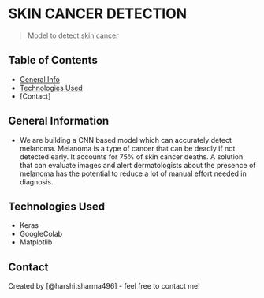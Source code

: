 # SKIN CANCER DETECTION
> Model to detect skin cancer




## Table of Contents
* [General Info](#general-information)
* [Technologies Used](#technologies-used)
* [Contact]





## General Information
- We are building a CNN based model which can accurately detect melanoma. Melanoma is a type of cancer that can be deadly if not detected early. It accounts for 75% of skin cancer deaths. A solution that can evaluate images and alert dermatologists about the presence of melanoma has the potential to reduce a lot of manual effort needed in diagnosis.




## Technologies Used
- Keras
- GoogleColab
- Matplotlib




## Contact
Created by [@harshitsharma496] - feel free to contact me!


